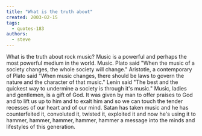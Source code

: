 ```yaml
---
title: "What is the truth about"
created: 2003-02-15
tags: 
  - quotes-183
authors: 
  - steve
---
```


What is the truth about rock music? Music is a powerful and perhaps the most powerful medium in the world. Music. Plato said "When the music of a society changes, the whole society will change." Aristotle, a contemporary of Plato said "When music changes, there should be laws to govern the nature and the character of that music." Lenin said "The best and the quickest way to undermine a society is through it's music." Music, ladies and gentlemen, is a gift of God. It was given by man to offer praises to God and to lift us up to him and to exalt him and so we can touch the tender recesses of our heart and of our mind. Satan has taken music and he has counterfeited it, convoluted it, twisted it, exploited it and now he's using it to hammer, hammer, hammer, hammer, hammer a message into the minds and lifestyles of this generation.
